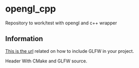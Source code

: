 # opengl_cpp
Repository to work/test with opengl and c++ wrapper

## Information
[This is the url](https://www.glfw.org/docs/3.3/build_guide.html#build_link_cmake_source) related on how to include GLFW in your project.

Header With CMake and GLFW source.